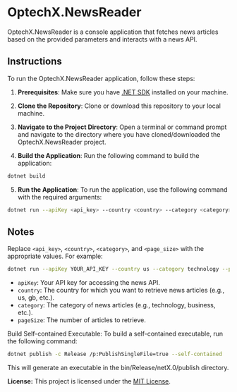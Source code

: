 # OptechX.NewsReader

OptechX.NewsReader is a console application that fetches news articles based on the provided parameters and interacts with a news API.

## Instructions

To run the OptechX.NewsReader application, follow these steps:

1. **Prerequisites**: Make sure you have [.NET SDK](https://dotnet.microsoft.com/download/dotnet) installed on your machine.

2. **Clone the Repository**: Clone or download this repository to your local machine.

3. **Navigate to the Project Directory**: Open a terminal or command prompt and navigate to the directory where you have cloned/downloaded the OptechX.NewsReader project.

4. **Build the Application**: Run the following command to build the application:

```bash
dotnet build
```

5. **Run the Application**: To run the application, use the following command with the required arguments:

```bash
dotnet run --apiKey <api_key> --country <country> --category <category> --pageSize <page_size>
```

## Notes

Replace `<api_key>`, `<country>`, `<category>`, and `<page_size>` with the appropriate values. For example:

```bash
dotnet run --apiKey YOUR_API_KEY --country us --category technology --pageSize 10
```

- `apiKey`: Your API key for accessing the news API.
- `country`: The country for which you want to retrieve news articles (e.g., us, gb, etc.).
- `category`: The category of news articles (e.g., technology, business, etc.).
- `pageSize`: The number of articles to retrieve.

Build Self-contained Executable: To build a self-contained executable, run the following command:

```bash
dotnet publish -c Release /p:PublishSingleFile=true --self-contained
```

This will generate an executable in the bin/Release/netX.0/publish directory.

**License:** This project is licensed under the [MIT License](https://opensource.org/license/mit/).
